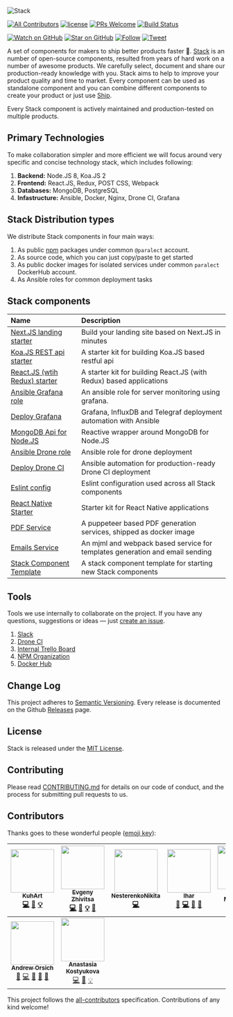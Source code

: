 ![Stack](https://raw.githubusercontent.com/paralect/stack/master/stack-component-template/stack.png)

[![All Contributors](https://img.shields.io/badge/all_contributors-9-orange.svg?style=flat-square)](#contributors)
[![license](https://img.shields.io/github/license/mashape/apistatus.svg?style=flat-square)](LICENSE)
[![PRs Welcome](https://img.shields.io/badge/PRs-welcome-brightgreen.svg?style=flat-square)](http://makeapullrequest.com)
[![Build Status](http://product-stack-ci.paralect.com/api/badges/paralect/stack/status.svg)](http://product-stack-ci.paralect.com/paralect/stack)

[![Watch on GitHub](https://img.shields.io/github/watchers/paralect/stack.svg?style=social&label=Watch)](https://github.com/paralect/ship/watchers)
[![Star on GitHub](https://img.shields.io/github/stars/paralect/stack.svg?style=social&label=Stars)](https://github.com/paralect/ship/stargazers)
[![Follow](https://img.shields.io/twitter/follow/paralect.svg?style=social&label=Follow)](https://twitter.com/paralect)
[![Tweet](https://img.shields.io/twitter/url/https/github.com/paralect/stack.svg?style=social)](https://twitter.com/intent/tweet?text=I%27m%20using%20Stack%20components%20to%20build%20my%20next%20product%20🚀.%20Check%20it%20out:%20https://github.com/paralect/stack)

A set of components for makers to ship better products faster 🚀.
[Stack](https://github.com/paralect/stack) is an number of open-source components, resulted from years of hard work on a number of awesome products. We carefully select, document and share our production-ready knowledge with you. Stack aims to help to improve your product quality and time to market. Every component can be used as standalone component and you can combine different components to create your product or just use [Ship](https://github.com/paralect/ship).

Every Stack component is actively maintained and production-tested on multiple products. 

## Primary Technologies

To make collaboration simpler and more efficient we will focus around very specific and concise technology stack, which includes following:

1. **Backend:** Node.JS 8, Koa.JS 2
2. **Frontend:** React.JS, Redux, POST CSS, Webpack
3. **Databases:** MongoDB, PostgreSQL
4. **Infastructure:** Ansible, Docker, Nginx, Drone CI, Grafana

## Stack Distribution types

We distribute Stack components in four main ways:

1. As public [npm](https://www.npmjs.com/) packages under common `@paralect` account.
2. As source code, which you can just copy/paste to get started
3. As public docker images for isolated services under common `paralect` DockerHub account.
4. As Ansible roles for common deployment tasks

## Stack components

|Name|Description|
|:---|:----------|
|[Next.JS landing starter](https://github.com/paralect/nextjs-landing-starter)|Build your landing site based on Next.JS in minutes|
|[Koa.JS REST api starter](https://github.com/paralect/koa-api-starter)|A starter kit for building Koa.JS based restful api|
|[React.JS (wtih Redux) starter](https://github.com/paralect/koa-react-starter)|A starter kit for building React.JS (with Redux) based applications|
|[Ansible Grafana role](https://github.com/paralect/ansible-grafana)|An ansible role for server monitoring using grafana.|
|[Deploy Grafana](https://github.com/paralect/deploy-grafana)|Grafana, InfluxDB and Telegraf deployment automation with Ansible|
|[MongoDB Api for Node.JS](https://github.com/paralect/node-mongo)|Reactive wrapper around MongoDB for Node.JS|
|[Ansible Drone role](https://github.com/paralect/ansible-drone)|Ansible role for drone deployment|
|[Deploy Drone CI](https://github.com/paralect/deploy-drone)|Ansible automation for production-ready Drone CI deployment|
|[Eslint config](https://github.com/paralect/eslint-config)|Eslint configuration used across all Stack components|
|[React Native Starter](./react-native-starter/README.md)|Starter kit for React Native applications|
|[PDF Service](./pdf-service/README.md)|A puppeteer based PDF generation services, shipped as docker image|
|[Emails Service](./mail-service/README.md)|An mjml and webpack based service for templates generation and email sending|
|[Stack Component Template](./stack-component-template/README.md)|A stack component template for starting new Stack components|

## Tools

Tools we use internally to collaborate on the project. If you have any questions, suggestions or ideas — just [create an issue](https://github.com/paralect/stack/issues/new).

1. [Slack](https://paralect-stack.slack.com/messages)
2. [Drone CI](http://product-stack-ci.paralect.com)
3. [Internal Trello Board](https://trello.com/b/ZmxYFqWa/product-stack-development)
4. [NPM Organization](https://www.npmjs.com/org/paralect)
5. [Docker Hub](https://hub.docker.com/u/paralect/dashboard/)

## Change Log

This project adheres to [Semantic Versioning](http://semver.org/).
Every release is documented on the Github [Releases](https://github.com/paralect/ship/releases) page.

## License

Stack is released under the [MIT License](LICENSE).

## Contributing

Please read [CONTRIBUTING.md](CONTRIBUTING.md) for details on our code of conduct, and the process for submitting pull requests to us.

## Contributors

Thanks goes to these wonderful people ([emoji key](https://github.com/kentcdodds/all-contributors#emoji-key)):

<!-- ALL-CONTRIBUTORS-LIST:START - Do not remove or modify this section -->
<!-- prettier-ignore -->
| [<img src="https://avatars3.githubusercontent.com/u/14125982?v=4" width="100px;"/><br /><sub><b>KuhArt</b></sub>](https://github.com/KuhArt)<br />[💻](https://github.com/paralect/stack/commits?author=KuhArt "Code") [📖](https://github.com/paralect/stack/commits?author=KuhArt "Documentation") [💡](#example-KuhArt "Examples") | [<img src="https://avatars2.githubusercontent.com/u/6461311?v=4" width="100px;"/><br /><sub><b>Evgeny Zhivitsa</b></sub>](https://github.com/ezhivitsa)<br />[💻](https://github.com/paralect/stack/commits?author=ezhivitsa "Code") [📖](https://github.com/paralect/stack/commits?author=ezhivitsa "Documentation") [💡](#example-ezhivitsa "Examples") [🤔](#ideas-ezhivitsa "Ideas, Planning, & Feedback") | [<img src="https://avatars1.githubusercontent.com/u/12069883?v=4" width="100px;"/><br /><sub><b>NesterenkoNikita</b></sub>](https://github.com/NesterenkoNikita)<br />[💻](https://github.com/paralect/stack/commits?author=NesterenkoNikita "Code") | [<img src="https://avatars3.githubusercontent.com/u/2302873?v=4" width="100px;"/><br /><sub><b>Ihar</b></sub>](https://github.com/IharKrasnik)<br />[🐛](https://github.com/paralect/stack/issues?q=author%3AIharKrasnik "Bug reports") [💻](https://github.com/paralect/stack/commits?author=IharKrasnik "Code") [📖](https://github.com/paralect/stack/commits?author=IharKrasnik "Documentation") [🤔](#ideas-IharKrasnik "Ideas, Planning, & Feedback") | [<img src="https://avatars2.githubusercontent.com/u/2989199?v=4" width="100px;"/><br /><sub><b>Uladzimir Mitskevich</b></sub>](https://github.com/umitskevich)<br />[💻](https://github.com/paralect/stack/commits?author=umitskevich "Code") | [<img src="https://avatars3.githubusercontent.com/u/22181943?v=4" width="100px;"/><br /><sub><b>Евгений</b></sub>](https://github.com/EugenLeshchov)<br />[💻](https://github.com/paralect/stack/commits?author=EugenLeshchov "Code") | [<img src="https://avatars1.githubusercontent.com/u/9166217?v=4" width="100px;"/><br /><sub><b>Anton Tsapliuk</b></sub>](https://github.com/tsapa44)<br />[💻](https://github.com/paralect/stack/commits?author=tsapa44 "Code") |
| :---: | :---: | :---: | :---: | :---: | :---: | :---: |
| [<img src="https://avatars3.githubusercontent.com/u/681396?v=4" width="100px;"/><br /><sub><b>Andrew Orsich</b></sub>](http://paralect.com)<br />[💬](#question-anorsich "Answering Questions") [💻](https://github.com/paralect/stack/commits?author=anorsich "Code") [📖](https://github.com/paralect/stack/commits?author=anorsich "Documentation") [🤔](#ideas-anorsich "Ideas, Planning, & Feedback") [👀](#review-anorsich "Reviewed Pull Requests") | [<img src="https://avatars1.githubusercontent.com/u/11842784?v=4" width="100px;"/><br /><sub><b>Anastasia Kostyukova</b></sub>](https://github.com/nastya-kostyukova)<br />[💻](https://github.com/paralect/stack/commits?author=nastya-kostyukova "Code") [📖](https://github.com/paralect/stack/commits?author=nastya-kostyukova "Documentation") [💡](#example-nastya-kostyukova "Examples") |
<!-- ALL-CONTRIBUTORS-LIST:END -->

This project follows the [all-contributors](https://github.com/kentcdodds/all-contributors) specification. Contributions of any kind welcome!
